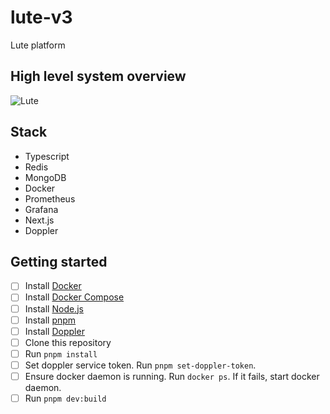 # lute-v3

Lute platform

## High level system overview

![Lute](https://user-images.githubusercontent.com/3976718/193377684-4cd303e7-d856-4d9f-ae1f-f8df350713fd.png)

## Stack

- Typescript
- Redis
- MongoDB
- Docker
- Prometheus
- Grafana
- Next.js
- Doppler

## Getting started

- [ ] Install [Docker](https://docs.docker.com/get-docker/)
- [ ] Install [Docker Compose](https://docs.docker.com/compose/install/)
- [ ] Install [Node.js](https://nodejs.org/en/download/)
- [ ] Install [pnpm](https://pnpm.io/installation)
- [ ] Install [Doppler](https://doppler.com/docs/cli/installation)
- [ ] Clone this repository
- [ ] Run `pnpm install`
- [ ] Set doppler service token. Run `pnpm set-doppler-token`.
- [ ] Ensure docker daemon is running. Run `docker ps`. If it fails, start docker daemon.
- [ ] Run `pnpm dev:build`
